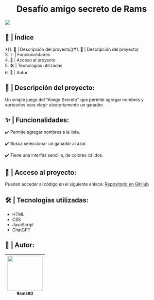 <h1 align="center"> Desafío amigo secreto de Rams</h1>

<p align="left">
   <img src="https://img.shields.io/badge/ESTATUS-CULMINADO-blue">
   </p>

## 📌 | Índice
*[1. 📖 | Descripción del proyecto](#1. 📖 | Descripción del proyecto)  
3. ✨ | Funcionalidades  
4. 🔗 | Acceso al proyecto  
5. 🛠️ | Tecnologías utilizadas  
6. 👤 | Autor 

## 📖 | Descripción del proyecto: 
Un simple juego del "Amigo Secreto" que permite agregar nombres y sortearlos para elegir aleatoriamente un ganador.  

## ✨ | Funcionalidades:
✔️ Permite agregar nombres a la lista.

✔️ Busca seleccionar un ganador al azar.

✔️ Tiene una interfaz sencilla, de colores cálidos.

## 🔗 | Acceso al proyecto:
Pueden acceder al código en el siguiente enlace: [Repositorio en GitHub](https://github.com/RamsRD)  

## 🛠️ | Tecnologías utilizadas: 
- HTML  
- CSS  
- JavaScript  
- ChatGPT

## 👤 | Autor:

|[<img src="https://avatars.githubusercontent.com/u/194618244?s" width=115><br><sub>RamsRD</sub>](https://github.com/RamsRD)|
| :---: |
